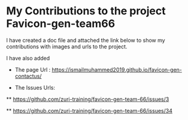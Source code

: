# My Contributions to the project Favicon-gen-team66 #

I have created a doc file and attached the link below to show my contributions with images and urls to the project. 

I have also added

* The page Url : https://ismailmuhammed2019.github.io/favicon-gen-contactus/

* The Issues Urls:

** https://github.com/zuri-training/favicon-gen-team-66/issues/3

** https://github.com/zuri-training/favicon-gen-team-66/issues/34

